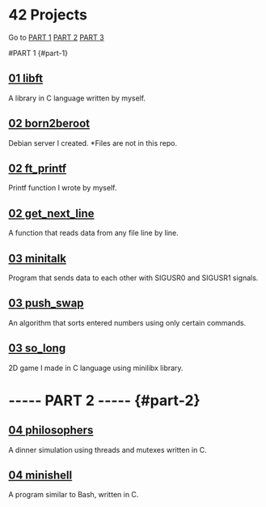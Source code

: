 # 42 Projects
Go to
[PART 1](#part-1)
[PART 2](#part-2)
[PART 3](#part-3)

#PART 1 {#part-1}

## [01 libft](https://github.com/Muratmirsad/42/tree/master/01%20Libft/)

A library in C language written by myself.

## [02 born2beroot](https://github.com/Muratmirsad/42/tree/master/02%20born2beroot/)

Debian server I created. *Files are not in this repo.

## [02 ft_printf](https://github.com/Muratmirsad/42/tree/master/02%20ft_printf/)

Printf function I wrote by myself.

## [02 get_next_line](https://github.com/Muratmirsad/42/tree/master/02%20get_next_line/)

A function that reads data from any file line by line.

## [03 minitalk](https://github.com/Muratmirsad/42/tree/master/03%20minitalk/)

Program that sends data to each other with SIGUSR0 and SIGUSR1 signals.

## [03 push_swap](https://github.com/Muratmirsad/42/tree/master/03%20push_swap/)

An algorithm that sorts entered numbers using only certain commands.

## [03 so_long](https://github.com/Muratmirsad/42/tree/master/03%20so_long/)

2D game I made in C language using minilibx library.

# ----- PART 2 ----- {#part-2}

## [04 philosophers](https://github.com/Muratmirsad/42/tree/master/04%20philosophers/)

A dinner simulation using threads and mutexes written in C.

## [04 minishell](https://github.com/Muratmirsad/42/tree/master/04%20Minishell/)

A program similar to Bash, written in C.
